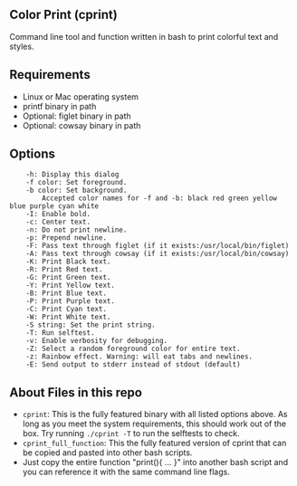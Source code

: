 ## Color Print (cprint) ##
Command line tool and function written in bash to print colorful text and styles.

## Requirements ##

+ Linux or Mac operating system
+ printf binary in path
+ Optional: figlet binary in path
+ Optional: cowsay binary in path

## Options ##
		-h: Display this dialog
		-f color: Set foreground.
		-b color: Set background.
			Accepted color names for -f and -b: black red green yellow blue purple cyan white
		-I: Enable bold.
		-c: Center text.
		-n: Do not print newline.
		-p: Prepend newline.
		-F: Pass text through figlet (if it exists:/usr/local/bin/figlet)
		-A: Pass text through cowsay (if it exists:/usr/local/bin/cowsay)
		-K: Print Black text.
		-R: Print Red text.
		-G: Print Green text.
		-Y: Print Yellow text.
		-B: Print Blue text.
		-P: Print Purple text.
		-C: Print Cyan text.
		-W: Print White text.
		-S string: Set the print string.
		-T: Run selftest.
		-v: Enable verbosity for debugging.
		-Z: Select a random foreground color for entire text.
		-z: Rainbow effect. Warning: will eat tabs and newlines.
        -E: Send output to stderr instead of stdout (default)

## About Files in this repo ##
+ `cprint`: This is the fully featured binary with all listed options above. As long as you meet the system requirements, this should work out of the box. Try running `./cprint -T` to run the selftests to check.
+ `cprint_full_function`: This the fully featured version of cprint that can be copied and pasted into other bash scripts.
+ Just copy the entire function "print(){ ... }" into another bash script and you can reference it with the same command line flags.